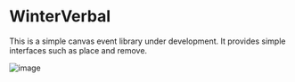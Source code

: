 # WinterVerbal

This is a simple canvas event library under development.
It provides simple interfaces such as place and remove.

![image](https://github.com/Prince-Hervoet/WinterVerbal/assets/122962161/94fc19c3-1726-4c13-8063-7b1ee157059b)

